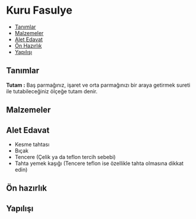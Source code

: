 # Kuru Fasulye #

- [Tanımlar](#tanimlar)
- [Malzemeler](#malzemeler)
- [Alet Edavat](#alet-edavat)
- [Ön Hazırlık](#on-hazirlik)
- [Yapılışı](#yapilisi)

## Tanımlar ##

**Tutam :** Baş parmağınız, işaret ve orta parmağınızı bir araya getirmek sureti ile tutabileceğiniz ölçeğe tutam denir.

## Malzemeler ##

## Alet Edavat ##

- Kesme tahtası
- Bıçak
- Tencere (Çelik ya da teflon tercih sebebi)
- Tahta yemek kaşığı (Tencere teflon ise özellikle tahta olmasına dikkat edin)

## Ön hazırlık ##

## Yapılışı ##
